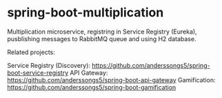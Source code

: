 # spring-boot-multiplication

Multiplication microservice, registring in Service Registry (Eureka), pusblishing messages to RabbitMQ queue and using H2 database.

Related projects:

Service Registry (Discovery): https://github.com/anderssongs5/spring-boot-service-registry
API Gateway: https://github.com/anderssongs5/spring-boot-api-gateway
Gamification: https://github.com/anderssongs5/spring-boot-gamification
